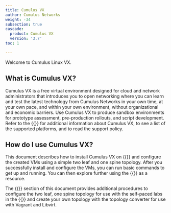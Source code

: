 ```yaml
---
title: Cumulus VX
author: Cumulus Networks
weight: -34
subsection: true
cascade:
  product: Cumulus VX
  version: '3.7'
toc: 1

---
```

Welcome to Cumulus Linux VX.

## What is Cumulus VX?

Cumulus VX is a free virtual environment designed for cloud and network administrators that introduces you to open networking where you can learn and test the latest technology from Cumulus Networks in your own time, at your own pace, and within your own environment, without organizational and economic barriers. Use Cumulus VX to produce sandbox environments for prototype assessment, pre-production rollouts, and script development. Refer to the {{<link url="Overview" text="Cumulus VX overview">}} for additional information about Cumulus VX, to see a list of the supported platforms, and to read the support policy.

## How do I use Cumulus VX?

This document describes how to install Cumulus VX on {{<link url="Overview" text="supported platforms">}} and configure the created VMs using a simple two leaf and one spine topology. After you successfully install and configure the VMs, you can run basic commands to get up and running. You can then explore further using the {{<exlink url="https://docs.cumulusnetworks.com/cumulus-linux" text="Cumulus Linux documentation">}} as a resource.

The {{<link url="Advanced-Configuration" text="Advanced Configuration">}} section of this document provides additional procedures to configure the two leaf, one spine topology for use with the self-paced labs in the {{<exlink url="https://cumulusnetworks.com/lp/cumulus-linux-on-demand/" text="Virtual Test Drive">}} and create your own topology with the topology converter for use with Vagrant and Libvirt.
